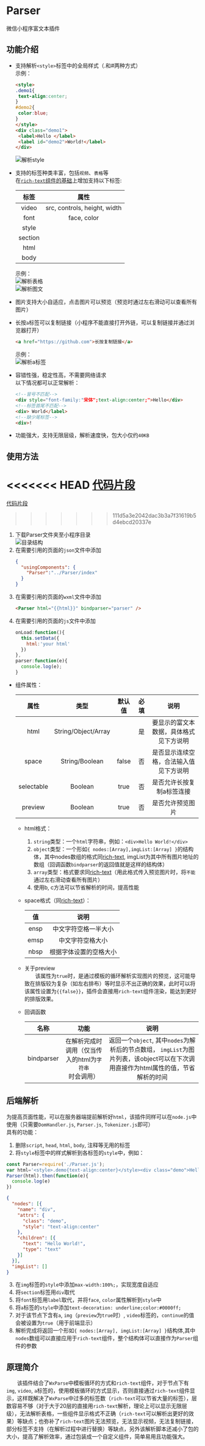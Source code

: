 # Parser
微信小程序富文本插件
## 功能介绍 ##
- 支持解析`<style>`标签中的全局样式（.和#两种方式）  
	示例：
	``` html
	<style>
	.demo1{
	 text-align:center;
	}
	#demo2{
	 color:blue;
	}
	</style>
	<div class="demo1">
	 <label>Hello </label>
	 <label id="demo2">World!</label>
	</div>
	```
  ![解析style](http://bmob-cdn-17111.b0.upaiyun.com/2019/04/13/770976cd40270fb380ba92d3c81488e8.png)  

- 支持的标签种类丰富，包括`视频`、`表格`等  
  在[`rich-text`组件的基础](https://developers.weixin.qq.com/miniprogram/dev/component/rich-text.html)上增加支持以下标签: 
  
  | 标签 | 属性 |
  |:---:|:---:|
  | video | src, controls, height, width |
  | font | face, color |
  | style |  |
  | section |  |
  | html |  |
  | body |  |
  
  示例：  
  ![解析表格](http://bmob-cdn-17111.b0.upaiyun.com/2019/04/13/855521fe405e606d8028f4c64fc92fdb.png)  
  ![解析图文](http://bmob-cdn-17111.b0.upaiyun.com/2019/04/13/3b4dccdd40c90ab380b6ecdf1b53a0a0.png)  

- 图片支持大小自适应，点击图片可以预览（预览时通过左右滑动可以查看所有图片）
  
- 长按`a`标签可以复制链接（小程序不能直接打开外链，可以复制链接并通过浏览器打开）
  ``` html
  <a href="https://github.com">长按复制链接</a>
  ```
  示例：  
  ![解析a标签](http://bmob-cdn-17111.b0.upaiyun.com/2019/04/13/83deb63b405ee190806d312088cc60b1.png)
 
- 容错性强，稳定性高，不需要网络请求  
  以下情况都可以正常解析：
  ``` html
  <!--冒号不匹配-->
  <div style="font-family:"宋体";text-align:center;">Hello</div>
  <!--标签首尾不匹配-->
  <div> World</label>
  <!--缺少尾标签-->
  <div>!
  ```  
 
- 功能强大，支持无限层级，解析速度快，包大小仅约`40KB`  
## 使用方法 ##
<<<<<<< HEAD
[代码片段](https://developers.weixin.qq.com/s/GqglRBmS7r7O)
=======
[代码片段](https://developers.weixin.qq.com/s/u9pVxBmh7N7H)
>>>>>>> 111d5a3e2042dac3b3a7f31619b5d4ebcd20337e
1. 下载Parser文件夹至小程序目录  
   ![目录结构](http://bmob-cdn-17111.b0.upaiyun.com/2019/04/13/3ba7b37540c9e34c80eb97bbf9d8099b.png)
2. 在需要引用的页面的`json`文件中添加
   ``` json
   {
     "usingComponents": {
       "Parser":"../Parser/index"
     }
   }
   ```
3. 在需要引用的页面的`wxml`文件中添加  
   ``` html
   <Parser html="{{html}}" bindparser="parser" />
   ```
4. 在需要引用的页面的`js`文件中添加  
   ``` javascript
   onLoad:function(){
     this.setData({
       html:'your html'
     })
   },
   parser:function(e){
     console.log(e);
   }
   ```
- 组件属性：  

  | 属性 | 类型 | 默认值 | 必填 | 说明 |
  |:----:|:----:|:----:|:----:|:----:|
  | html | String/Object/Array | | 是 | 要显示的富文本数据，具体格式见下方说明 |
  | space | String/Boolean | false | 否 | 是否显示连续空格，合法输入值见下方说明 |
  | selectable | Boolean | true | 否 | 是否允许长按复制a标签连接 |
  | preview | Boolean | true | 否 | 是否允许预览图片 |
  
  - html格式：
    1. `string`类型：一个`html`字符串，例如：`<div>Hello World!</div>`
    2. `object`类型：一个形如`{ nodes:[Array],imgList:[Array] }`的结构体，其中nodes数组的格式同[rich-text](https://developers.weixin.qq.com/miniprogram/dev/component/rich-text.html), imgList为其中所有图片地址的数组（回调函数`bindparser`的返回值就是这样的结构体）
    3. `array`类型：格式要求同[rich-text](https://developers.weixin.qq.com/miniprogram/dev/component/rich-text.html)（用此格式传入预览图片时，将`不能`通过左右滑动查看所有图片）  
    4. 使用b, c方法可以节省解析的时间，提高性能
  - space格式（同[rich-text](https://developers.weixin.qq.com/miniprogram/dev/component/rich-text.html)）：
    
    | 值 | 说明 |
    |:----:|:----:|
    | ensp | 中文字符空格一半大小 |
    | emsp | 中文字符空格大小 |
    | nbsp | 根据字体设置的空格大小 |  
  - 关于preview  
    &emsp;&emsp;该属性为`true`时，是通过模板的循环解析实现图片的预览，这可能导致在排版较为复杂（如左右排布）等时显示不出正确的效果，此时可以将该属性设置为`{{false}}`，插件会直接用`rich-text`组件渲染，能达到更好的排版效果。
  - 回调函数
  
    | 名称 | 功能 | 说明 |
    |:----:|:----:|:----:|
    | bindparser | 在解析完成时调用（仅当传入的html为`字符串`时会调用） | 返回一个`object`, 其中`nodes`为解析后的节点数组， `imgList`为图片列表，该object可以在下次调用直接作为html属性的值，节省解析的时间  
## 后端解析 ##
为提高页面性能，可以在服务器端提前解析好`html`，该插件同样可以在`node.js`中使用（只需要`DomHandler.js`, `Parser.js`, `Tokenizer.js`即可）  
具有的功能：
1. 删除`script`, `head`, `html`, `body`, 注释等无用的标签
2. 将`style`标签中的样式解析到各标签的`style`中，例如：
``` javascript
const Parser=require('./Parser.js');
var html='<style>.demo{text-align:center}</style><div class="demo">Hello World!</div>';
Parser(html).then(function(e){
  console.log(e)
})

```
``` json
{ 
  "nodes": [{ 
    "name": "div", 
    "attrs": {
      "class": "demo",
      "style": "text-align:center"
    }, 
    "children": [{ 
      "text": "Hello World!", 
      "type": "text" 
    }] 
  }],
  "imgList": [] 
}
```
3. 在`img`标签的`style`中添加`max-width:100%;`，实现宽度自适应
4. 将`section`标签用`div`取代
5. 将`font`标签用`label`取代，并将`face`, `color`属性解析到`style`中
6. 将`a`标签的`style`中添加`text-decoration: underline;color:#0000ff;`
6. 对于该节点下含有`a`, `img`（`preview`为`true`时）, `video`标签的，`continue`的值会被设置为`true`（用于前端显示）
7. 解析完成将返回一个形如`{ nodes:[Array], imgList:[Array] }`结构体,其中`nodes`数组可以直接应用于`rich-text`组件，整个结构体可以直接作为`Parser`组件的参数

## 原理简介 ##
&emsp;&emsp;该插件结合了`WxParse`中模板循环的方式和`rich-text`组件，对于节点下有`img`, `video`, `a`标签的，使用模板循环的方式显示，否则直接通过`rich-text`组件显示，这样既解决了`WxParse`中过多的标签数（`rich-text`可以节省大量的标签），层数容易不够（对于大于20层的直接用`rich-text`解析，理论上可以显示无限层级），无法解析表格，一些组件显示格式不正确（`rich-text`可以解析出更好的效果）等缺点；也弥补了`rich-text`图片无法预览，无法显示视频，无法复制链接，部分标签不支持（在解析过程中进行替换）等缺点，另外该解析脚本还减小了包的大小，提高了解析效率，通过包装成一个自定义组件，简单易用且功能强大。

